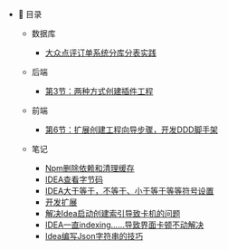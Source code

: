 - :memo: 目录
   - 数据库
     
       - [大众点评订单系统分库分表实践](/md/DataBase/大众点评订单系统分库分表实践.md) 
   
   - 后端
   
       - [第3节：两种方式创建插件工程](/md/idea-plugin/2021-10-18-第一节：两种方式创建插件工程.md)
   
   - 前端
   
       - [第6节：扩展创建工程向导步骤，开发DDD脚手架](/md/idea-plugin/2021-11-24-第四节：扩展创建工程向导步骤开发DDD脚手架.md)
   
   - 笔记
       
       - [Npm删除依赖和清理缓存](/md/Note/Npm删除依赖和清理缓存.md)
       - [IDEA查看字节码](/md/Note/IDEA查看字节码.md)
       - [IDEA大于等于，不等于、小于等于等等符号设置](/md/Note/IDEA大于等于，不等于、小于等于等等符号设置.md)
       - [开发扩展](/md/Note/开发扩展.md)
       - [解决Idea启动创建索引导致卡机的问题](/md/Note/解决Idea启动创建索引导致卡机的问题.md)
       - [IDEA一直indexing......导致界面卡顿不动解决](/md/Note/IDEA一直indexing......导致界面卡顿不动解决.md)
       - [Idea编写Json字符串的技巧](/md/Note/Idea编写Json字符串的技巧.md)

